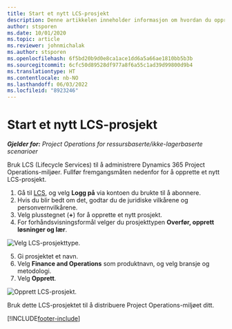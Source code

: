 ```yaml
---
title: Start et nytt LCS-prosjekt
description: Denne artikkelen inneholder informasjon om hvordan du oppretter et nytt prosjekt i LCS for Project Operations-miljøet.
author: stsporen
ms.date: 10/01/2020
ms.topic: article
ms.reviewer: johnmichalak
ms.author: stsporen
ms.openlocfilehash: 6f5bd20b9d0e8ca1ace1dd6a5a66ae1810bb5b3b
ms.sourcegitcommit: 6cfc50d89528df977a8f6a55c1ad39d99800d9b4
ms.translationtype: HT
ms.contentlocale: nb-NO
ms.lasthandoff: 06/03/2022
ms.locfileid: "8923246"
---
```

# <a name="start-a-new-lcs-project"></a>Start et nytt LCS-prosjekt

_**Gjelder for:** Project Operations for ressursbaserte/ikke-lagerbaserte scenarioer_

Bruk LCS (Lifecycle Services) til å administrere Dynamics 365 Project Operations-miljøer. Fullfør fremgangsmåten nedenfor for å opprette et nytt LCS-prosjekt.

1. Gå til [LCS](https://lcs.dynamics.com/Logon/Index), og velg **Logg på** via kontoen du brukte til å abonnere.
2. Hvis du blir bedt om det, godtar du de juridiske vilkårene og personvernvilkårene.
3. Velg plusstegnet (**+**) for å opprette et nytt prosjekt.
4. For forhåndsvisningsformål velger du prosjekttypen **Overfør, opprett løsninger og lær**.

  ![Velg LCS-prosjekttype.](./media/create-lcs-1.png)

5. Gi prosjektet et navn. 
6. Velg **Finance and Operations** som produktnavn, og velg bransje og metodologi. 
7. Velg **Opprett**.

![Opprett LCS-prosjekt.](./media/create-lcs-2.png)

Bruk dette LCS-prosjektet til å distribuere Project Operations-miljøet ditt.



[!INCLUDE[footer-include](../includes/footer-banner.md)]